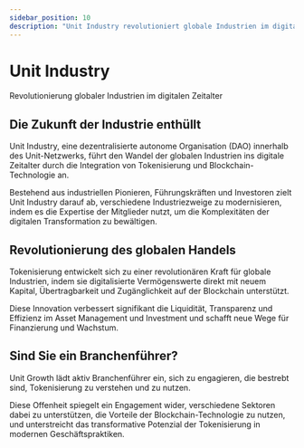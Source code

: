 ```yaml
---
sidebar_position: 10
description: "Unit Industry revolutioniert globale Industrien im digitalen Zeitalter durch die Integration von Tokenisierung und Blockchain-Technologie."
---
```


# Unit Industry

Revolutionierung globaler Industrien im digitalen Zeitalter

## Die Zukunft der Industrie enthüllt

Unit Industry, eine dezentralisierte autonome Organisation (DAO) innerhalb des Unit-Netzwerks, führt den Wandel der globalen Industrien ins digitale Zeitalter durch die Integration von Tokenisierung und Blockchain-Technologie an.

Bestehend aus industriellen Pionieren, Führungskräften und Investoren zielt Unit Industry darauf ab, verschiedene Industriezweige zu modernisieren, indem es die Expertise der Mitglieder nutzt, um die Komplexitäten der digitalen Transformation zu bewältigen.

## Revolutionierung des globalen Handels

Tokenisierung entwickelt sich zu einer revolutionären Kraft für globale Industrien, indem sie digitalisierte Vermögenswerte direkt mit neuem Kapital, Übertragbarkeit und Zugänglichkeit auf der Blockchain unterstützt.

Diese Innovation verbessert signifikant die Liquidität, Transparenz und Effizienz im Asset Management und Investment und schafft neue Wege für Finanzierung und Wachstum.

## Sind Sie ein Branchenführer?

Unit Growth lädt aktiv Branchenführer ein, sich zu engagieren, die bestrebt sind, Tokenisierung zu verstehen und zu nutzen.

Diese Offenheit spiegelt ein Engagement wider, verschiedene Sektoren dabei zu unterstützen, die Vorteile der Blockchain-Technologie zu nutzen, und unterstreicht das transformative Potenzial der Tokenisierung in modernen Geschäftspraktiken.
